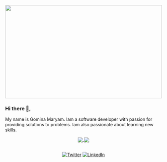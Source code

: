 <img src="https://github.com/animogm/animogm/blob/main/pexels-negative-space-169573.jpg" height="300px" style="object-fit: cover;" width="100%" />

### Hi there 👋,

My name is Gomina Maryam. Iam a software developer with passion for providing solutions to problems. Iam also passionate about learning new skills.

<div align="center">
   <a href="https://github.com/anuraghazra/github-readme-stats">
     <img src="https://github-readme-stats.vercel.app/api?username=animogm&line_height=30&show_icons=true&hide=stars&theme=merko&layout=compact" align="center">
  </a>
  <a href="https://github.com/anuraghazra/convoychat">
    <img src="https://github-readme-stats.vercel.app/api/top-langs/?username=animogm&langs_count=10&layout=compact&theme=merko" align="center">
  </a>

  <p> 
    <br>
      <a href="https://twitter.com/GominaMaryam" target="_blank"><img alt="Twitter" src="https://img.shields.io/badge/twitter-%231DA1F2.svg?&style=for-the-     badge&logo=twitter&logoColor=white" /></a> 
      <a href="https://www.linkedin.com/in/gomina-maryam" target="_blank"><img alt="LinkedIn" src="https://img.shields.io/badge/linkedin-%230077B5.svg?&style=for-the-badge&logo=linkedin&logoColor=white" /></a> 
  </p>
</div>
